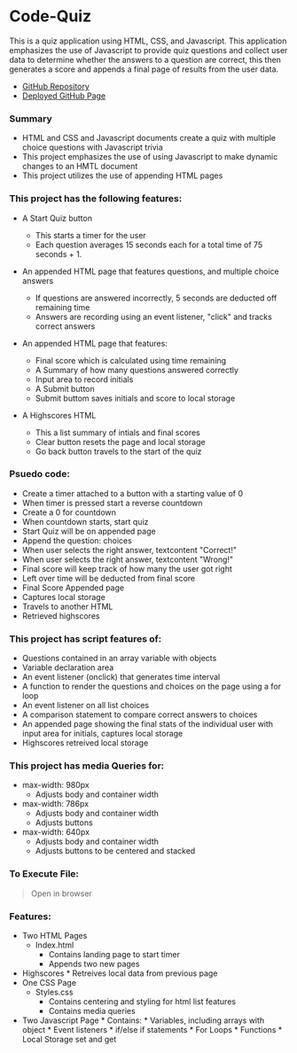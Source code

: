 # Code-Quiz

This is a quiz application using HTML, CSS, and Javascript. This application emphasizes the use of Javascript to provide quiz questions and collect user data to determine whether the answers to a question are correct, this then generates a score and appends a final page of results from the user data. 



* [GitHub Repository](https://github.com/AshCarr88/Week-4Real.git)
* [Deployed GitHub Page](https://ashcarr88.github.io/Week-4Real/)
### Summary
* HTML and CSS and Javascript documents create a quiz with multiple choice questions with Javascript trivia
* This project emphasizes the use of using Javascript to make dynamic changes to an HMTL document
* This project utilizes the use of appending HTML pages 

### This project has the following features: 
* A Start Quiz button 
    * This starts a timer for the user
    * Each question averages 15 seconds each for a total time of 75 seconds + 1. 


* An appended HTML page that features questions, and multiple choice answers
    * If questions are answered incorrectly, 5 seconds are deducted off remaining time
    * Answers are recording using an event listener, "click" and tracks correct answers



* An appended HTML page that features: 
    * Final score which is calculated using time remaining
    * A Summary of how many questions answered correctly 
    * Input area to record initials
    * A Submit button
    * Submit buttom saves initials and score to local storage


* A Highscores HTML
    * This a list summary of intials and final scores
    * Clear button resets the page and local storage
    * Go back button travels to the start of the quiz


### Psuedo code:  
* Create a timer attached to a button with a starting value of 0
* When timer is pressed start a reverse countdown
* Create a 0 for countdown 
* When countdown starts, start quiz
* Start Quiz will be on appended page
* Append the question: choices
* When user selects the right answer, textcontent "Correct!"
* When user selects the right answer, textcontent "Wrong!"
* Final score will keep track of how many the user got right 
* Left over time will be deducted from final score 
* Final Score Appended page 
* Captures local storage
* Travels to another HTML
* Retrieved highscores

### This project has script features of:
* Questions contained in an array variable with objects
* Variable declaration area 
* An event listener (onclick) that generates time interval
* A function to render the questions and choices on the page using a for loop
* An event listener on all list choices 
* A comparison statement to compare correct answers to choices
* An appended page showing the final stats of the individual user with input area for initials, captures local storage
* Highscores retreived local storage

### This project has media Queries for:
* max-width: 980px 
    * Adjusts body and container width
* max-width: 786px
    * Adjusts body and container width
    * Adjusts buttons
* max-width: 640px
    * Adjusts body and container width
    * Adjusts buttons to be centered and stacked

### To Execute File:
> Open in browser

### Features: 
* Two HTML Pages
    * Index.html 
        * Contains landing page to start timer
        * Appends two new pages 
* Highscores 
        * Retreives local data from previous page
* One CSS Page
    * Styles.css
        * Contains centering and styling for html list features
        * Contains media queries
* Two Javascript Page
        * Contains: 
        * Variables, including arrays with object
        * Event listeners
        * if/else if statements
        * For Loops
        * Functions 
        * Local Storage set and get 
